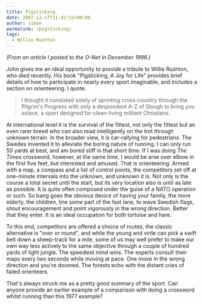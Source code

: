 ```yaml
---
title: Pigsticking
date: 2007-11-17T11:42:52+00:00
author: simon
permalink: /pigsticking/
tags:
  - Willie Rushton
---
```

_(From an article I posted to the O-Net in December 1996.)_

John gives me an ideal opportunity to provide a tribute to Willie Rushton, who died recently. His book "Pigsticking, A Joy for Life" provides brief details of how to participate in nearly every sport imaginable, and includes a section on orienteering. I quote:

<!--more-->

>I thought it consisted solely of sprinting cross-country through the Pilgrim's Progress with only a despondent A-Z of Slough to bring you solace, a sport designed for clean-living militant Christians.

At international level it is the survival of the fittest, not only the fittest but an even rarer breed who can also read intelligently on the trot through unknown terrain. In the broader view, it is car-rallying for pedestrians. The Swedes invented it to alleviate the boring nature of running. I can only run 50 yards at best, and am bored stiff in that short time. If I was doing _The Times_ crossword, however, at the same time, I would be arse over elbow in the first five feet, but interested and amused. That is orienteering. Armed with a map, a compass and a list of control points, the competitors set off at one-minute intervals into the unknown, and unknown it is. Not only is the course a total secret until the start, but its very location also is until as late as possible. It is quite often composed under the guise of a NATO operation or such. So bang goes the obvious device of having your family, the more elderly, the children, line some part of the fast lane, to wave Swedish flags, shout encouragement and point vigorously in the wrong direction. Better that they enter. It is an ideal occupation for both tortoise and hare.

To this end, competitors are offered a choice of routes, the classic alternative is "over or round", and while the young and virile can pick a swift belt down a sheep-track for a mile, some of us may well prefer to make our own way less actively to the same objective through a couple of hundred yards of light jungle. The speediest mind wins. The experts consult their maps every two seconds while moving at pace. One move in the wrong direction and you're doomed. The forests echo with the distant cries of failed orienteers.

That's always struck me as a pretty good summary of the sport. Can anyone provide an earlier example of a comparison with doing a crossword whilst running than this 1977 example?
